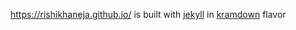 https://rishikhaneja.github.io/ is built with [jekyll](https://jekyllrb.com/) in [kramdown](https://kramdown.gettalong.org/syntax.html) flavor
